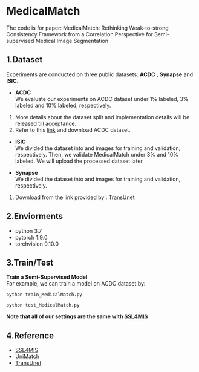 # MedicalMatch  

The code is for paper: MedicalMatch: Rethinking Weak-to-strong Consistency Framework from a Correlation Perspective for Semi-supervised Medical Image Segmentation
## 1.Dataset
Experiments are conducted on three public datasets: **ACDC** , **Synapse** and **ISIC**.
- **ACDC**  
We evaluate our experiments on ACDC dataset under 1\% labeled, 3\% labeled and 10\% labeled, respectively.  
1. More details about the dataset split and implementation details will be released till acceptance.    
2. Refer to this [link](https://github.com/LiheYoung/UniMatch/tree/main/more-scenarios/medical) and download ACDC dataset.

- **ISIC**  
We divided the dataset into  and  images for training and validation, respectively. Then, we validate MedicalMatch under 3\% and 10\% labeled.
We will upload the processed dataset later.  


- **Synapse**  
We divided the dataset into  and  images for training and validation, respectively.  
1. Download from the link provided by : [TransUnet](https://github.com/Beckschen/TransUNet)

## 2.Enviorments
- python 3.7
- pytorch 1.9.0
- torchvision 0.10.0

## 3.Train/Test  
**Train a Semi-Supervised Model**   
For example, we can train a model on ACDC dataset by:
```
python train_MedicalMatch.py
```
```
python test_MedicalMatch.py
```
  
**Note that all of our settings are the same with [SSL4MIS](https://github.com/HiLab-git/SSL4MIS)**  

## 4.Reference
- [SSL4MIS]([https://github.com/Haochen-Wang409/U2PL](https://github.com/HiLab-git/SSL4MIS))
- [UniMatch](https://github.com/LiheYoung/UniMatch/tree/main/more-scenarios/medical)
- [TransUnet](https://github.com/Beckschen/TransUNet)
